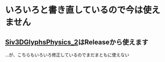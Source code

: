 # いろいろと書き直しているので今は使えません  
## [Siv3DGlyphsPhysics_2](https://github.com/cc5efd7b0/Siv3DGlyphsPhysics_2)はReleaseから使えます  
...が、こちらもいろいろ修正しているのでまだまともに使えない
